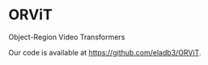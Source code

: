 # ORViT
Object-Region Video Transformers

Our code is available at https://github.com/eladb3/ORViT.
